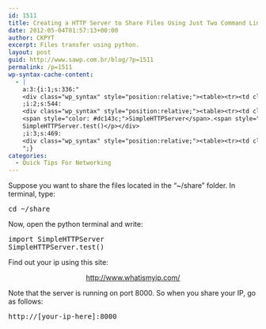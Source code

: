 ```yaml
---
id: 1511
title: Creating a HTTP Server to Share Files Using Just Two Command Lines
date: 2012-05-04T01:57:13+00:00
author: CKPYT
excerpt: Files transfer using python.
layout: post
guid: http://www.sawp.com.br/blog/?p=1511
permalink: /p=1511
wp-syntax-cache-content:
  - |
    a:3:{i:1;s:336:"
    <div class="wp_syntax" style="position:relative;"><table><tr><td class="code"><pre class="bash" style="font-family:monospace;"><span style="color: #7a0874; font-weight: bold;">cd</span> ~<span style="color: #000000; font-weight: bold;">/</span>share</pre></td></tr></table><p class="theCode" style="display:none;">cd ~/share</p></div>
    ;i:2;s:544:
    <div class="wp_syntax" style="position:relative;"><table><tr><td class="code"><pre class="python" style="font-family:monospace;"><span style="color: #ff7700;font-weight:bold;">import</span> <span style="color: #dc143c;">SimpleHTTPServer</span>
    <span style="color: #dc143c;">SimpleHTTPServer</span>.<span style="color: #dc143c;">test</span><span style="color: black;">&#40;</span><span style="color: black;">&#41;</span></pre></td></tr></table><p class="theCode" style="display:none;">import SimpleHTTPServer
    SimpleHTTPServer.test()</p></div>
    ;i:3;s:469:
    <div class="wp_syntax" style="position:relative;"><table><tr><td class="code"><pre class="bash" style="font-family:monospace;">http:<span style="color: #000000; font-weight: bold;">//</span><span style="color: #7a0874; font-weight: bold;">&#91;</span>your-ip-here<span style="color: #7a0874; font-weight: bold;">&#93;</span>:<span style="color: #000000;">8000</span></pre></td></tr></table><p class="theCode" style="display:none;">http://[your-ip-here]:8000</p></div>
    ";}
categories:
  - Quick Tips For Networking
---
```

Suppose you want to share the files located in the &#8220;~/share&#8221; folder. In terminal, type:

<pre lang="bash">cd ~/share</pre>



Now, open the python terminal and write:

<pre lang="python">import SimpleHTTPServer
SimpleHTTPServer.test()</pre>



Find out your ip using this site:

<center>
  <a href="http://www.whatismyip.com/" target="_blank">http://www.whatismyip.com/</a>
</center>

Note that the server is running on port 8000. So when you share your IP, go as follows:

<pre lang="bash">http://[your-ip-here]:8000</pre></p>

